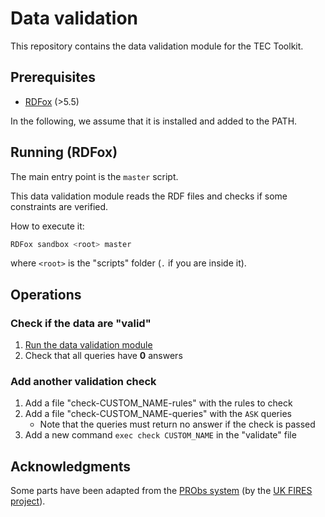 # Data validation

This repository contains the data validation module for the TEC Toolkit.

## Prerequisites

- [RDFox](https://www.oxfordsemantic.tech) (>5.5)

In the following, we assume that it is installed and added to the PATH.

## Running (RDFox)

The main entry point is the `master` script.

This data validation module reads the RDF files and checks if some constraints are verified.

How to execute it:

```sh
RDFox sandbox <root> master
```

where `<root>` is the "scripts" folder (`.` if you are inside it).

## Operations

### Check if the data are "valid"

1. [Run the data validation module](#running-rdfox)
2. Check that all queries have **0** answers

### Add another validation check

1. Add a file "check-CUSTOM_NAME-rules" with the rules to check
2. Add a file "check-CUSTOM_NAME-queries" with the `ASK` queries
   - Note that the queries must return no answer if the check is passed
3. Add a new command `exec check CUSTOM_NAME` in the "validate" file

## Acknowledgments

Some parts have been adapted from the [PRObs system](https://github.com/probs-lab) (by the [UK FIRES project](https://ukfires.org)).
